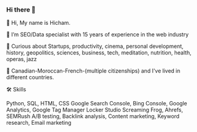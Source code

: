 ### Hi there 👋

<!--
**hichamsouilmi/hichamsouilmi** is a ✨ _special_ ✨ repository because its `README.md` (this file) appears on your GitHub profile.

Here are some ideas to get you started:

- 🔭 I’m currently working on ...
- 🌱 I’m currently learning ...
- 👯 I’m looking to collaborate on ...
- 🤔 I’m looking for help with ...
- 💬 Ask me about ...
- 📫 How to reach me: ...
- 😄 Pronouns: ...
- ⚡ Fun fact: ...
🌱 Now I'm learning Python.

-->

👋 Hi, My name is Hicham.

💼 I’m SEO/Data specialist with 15 years of experience in the web industry

👀 Curious about Startups, productivity, cinema, personal development, history, geopolitics, sciences, business, tech, meditation, nutrition, health, operas, jazz

🔭 Canadian-Moroccan-French-(multiple citizenships) and I've lived in different countries.

🛠️ Skills

Python, SQL, HTML, CSS
Google Search Console, Bing Console, Google Analytics, Google Tag Manager Locker Studio
Screaming Frog, Ahrefs, SEMRush
A/B testing, Backlink analysis, Content marketing, Keyword research, Email marketing
